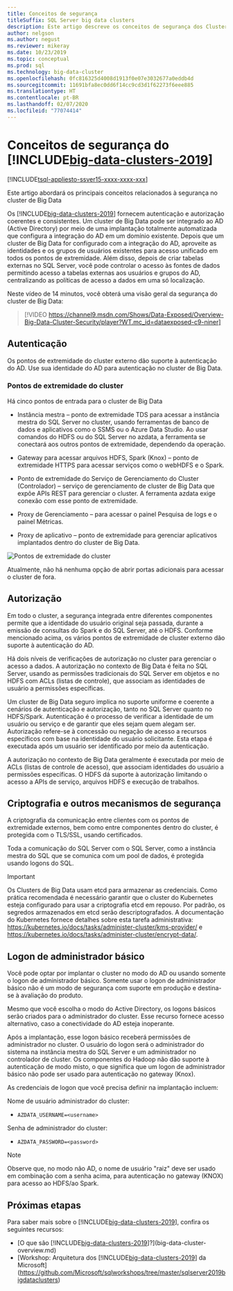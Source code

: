 ```yaml
---
title: Conceitos de segurança
titleSuffix: SQL Server big data clusters
description: Este artigo descreve os conceitos de segurança dos Clusters de Big Data do SQL Server. Esse conteúdo inclui a descrição dos pontos de extremidade e da autenticação do cluster.
author: nelgson
ms.author: negust
ms.reviewer: mikeray
ms.date: 10/23/2019
ms.topic: conceptual
ms.prod: sql
ms.technology: big-data-cluster
ms.openlocfilehash: 0fc816325d4008d1913f0e07e3032677a0eddb4d
ms.sourcegitcommit: 11691bfa8ec0dd6f14cc9cd3d1f62273f6eee885
ms.translationtype: HT
ms.contentlocale: pt-BR
ms.lasthandoff: 02/07/2020
ms.locfileid: "77074414"
---
```

# <a name="security-concepts-for-big-data-clusters-2019"></a>Conceitos de segurança do [!INCLUDE[big-data-clusters-2019](../includes/ssbigdataclusters-ss-nover.md)]

[!INCLUDE[tsql-appliesto-ssver15-xxxx-xxxx-xxx](../includes/tsql-appliesto-ssver15-xxxx-xxxx-xxx.md)]

Este artigo abordará os principais conceitos relacionados à segurança no cluster de Big Data

Os [!INCLUDE[big-data-clusters-2019](../includes/ssbigdataclusters-ss-nover.md)] fornecem autenticação e autorização coerentes e consistentes. Um cluster de Big Data pode ser integrado ao AD (Active Directory) por meio de uma implantação totalmente automatizada que configura a integração do AD em um domínio existente. Depois que um cluster de Big Data for configurado com a integração do AD, aproveite as identidades e os grupos de usuários existentes para acesso unificado em todos os pontos de extremidade. Além disso, depois de criar tabelas externas no SQL Server, você pode controlar o acesso às fontes de dados permitindo acesso a tabelas externas aos usuários e grupos do AD, centralizando as políticas de acesso a dados em uma só localização.

Neste vídeo de 14 minutos, você obterá uma visão geral da segurança do cluster de Big Data:

> [!VIDEO https://channel9.msdn.com/Shows/Data-Exposed/Overview-Big-Data-Cluster-Security/player?WT.mc_id=dataexposed-c9-niner]


## <a name="authentication"></a>Autenticação

Os pontos de extremidade do cluster externo dão suporte à autenticação do AD. Use sua identidade do AD para autenticação no cluster de Big Data.

### <a name="cluster-endpoints"></a>Pontos de extremidade do cluster

Há cinco pontos de entrada para o cluster de Big Data

* Instância mestra – ponto de extremidade TDS para acessar a instância mestra do SQL Server no cluster, usando ferramentas de banco de dados e aplicativos como o SSMS ou o Azure Data Studio. Ao usar comandos do HDFS ou do SQL Server no azdata, a ferramenta se conectará aos outros pontos de extremidade, dependendo da operação.

* Gateway para acessar arquivos HDFS, Spark (Knox) – ponto de extremidade HTTPS para acessar serviços como o webHDFS e o Spark.

* Ponto de extremidade do Serviço de Gerenciamento do Cluster (Controlador) – serviço de gerenciamento de cluster de Big Data que expõe APIs REST para gerenciar o cluster. A ferramenta azdata exige conexão com esse ponto de extremidade.

* Proxy de Gerenciamento – para acessar o painel Pesquisa de logs e o painel Métricas.

* Proxy de aplicativo – ponto de extremidade para gerenciar aplicativos implantados dentro do cluster de Big Data.

![Pontos de extremidade do cluster](media/concept-security/cluster_endpoints.png)

Atualmente, não há nenhuma opção de abrir portas adicionais para acessar o cluster de fora.

## <a name="authorization"></a>Autorização

Em todo o cluster, a segurança integrada entre diferentes componentes permite que a identidade do usuário original seja passada, durante a emissão de consultas do Spark e do SQL Server, até o HDFS. Conforme mencionado acima, os vários pontos de extremidade de cluster externo dão suporte à autenticação do AD.

Há dois níveis de verificações de autorização no cluster para gerenciar o acesso a dados. A autorização no contexto de Big Data é feita no SQL Server, usando as permissões tradicionais do SQL Server em objetos e no HDFS com ACLs (listas de controle), que associam as identidades de usuário a permissões específicas.

Um cluster de Big Data seguro implica no suporte uniforme e coerente a cenários de autenticação e autorização, tanto no SQL Server quanto no HDFS/Spark. Autenticação é o processo de verificar a identidade de um usuário ou serviço e de garantir que eles sejam quem alegam ser. Autorização refere-se à concessão ou negação de acesso a recursos específicos com base na identidade do usuário solicitante. Esta etapa é executada após um usuário ser identificado por meio da autenticação.

A autorização no contexto de Big Data geralmente é executada por meio de ACLs (listas de controle de acesso), que associam identidades do usuário a permissões específicas. O HDFS dá suporte à autorização limitando o acesso a APIs de serviço, arquivos HDFS e execução de trabalhos.

## <a name="encryption-and-other-security-mechanisms"></a>Criptografia e outros mecanismos de segurança

A criptografia da comunicação entre clientes com os pontos de extremidade externos, bem como entre componentes dentro do cluster, é protegida com o TLS/SSL, usando certificados.

Toda a comunicação do SQL Server com o SQL Server, como a instância mestra do SQL que se comunica com um pool de dados, é protegida usando logons do SQL.

> [!IMPORTANT]
>  Os Clusters de Big Data usam etcd para armazenar as credenciais. Como prática recomendada é necessário garantir que o cluster do Kubernetes esteja configurado para usar a criptografia etcd em repouso. Por padrão, os segredos armazenados em etcd serão descriptografados. A documentação do Kubernetes fornece detalhes sobre esta tarefa administrativa: https://kubernetes.io/docs/tasks/administer-cluster/kms-provider/ e https://kubernetes.io/docs/tasks/administer-cluster/encrypt-data/.


## <a name="basic-administrator-login"></a>Logon de administrador básico

Você pode optar por implantar o cluster no modo do AD ou usando somente o logon de administrador básico. Somente usar o logon de administrador básico não é um modo de segurança com suporte em produção e destina-se à avaliação do produto.

Mesmo que você escolha o modo do Active Directory, os logons básicos serão criados para o administrador do cluster. Esse recurso fornece acesso alternativo, caso a conectividade do AD esteja inoperante.

Após a implantação, esse logon básico receberá permissões de administrador no cluster. O usuário do logon será o administrador do sistema na instância mestra do SQL Server e um administrador no controlador de cluster.
Os componentes do Hadoop não dão suporte à autenticação de modo misto, o que significa que um logon de administrador básico não pode ser usado para autenticação no gateway (Knox).

As credenciais de logon que você precisa definir na implantação incluem:

Nome de usuário administrador do cluster:
 + `AZDATA_USERNAME=<username>`

Senha de administrador do cluster:  
 + `AZDATA_PASSWORD=<password>`

> [!NOTE]
> Observe que, no modo não AD, o nome de usuário "raiz" deve ser usado em combinação com a senha acima, para autenticação no gateway (KNOX) para acesso ao HDFS/ao Spark.

## <a name="next-steps"></a>Próximas etapas

Para saber mais sobre o [!INCLUDE[big-data-clusters-2019](../includes/ssbigdataclusters-ss-nover.md)], confira os seguintes recursos:

- [O que são [!INCLUDE[big-data-clusters-2019](../includes/ssbigdataclusters-ver15.md)]?](big-data-cluster-overview.md)
- [Workshop: Arquitetura dos [!INCLUDE[big-data-clusters-2019](../includes/ssbigdataclusters-ss-nover.md)] da Microsoft](https://github.com/Microsoft/sqlworkshops/tree/master/sqlserver2019bigdataclusters)
